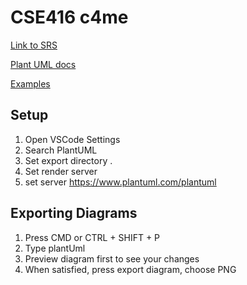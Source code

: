 # CSE416 c4me

[Link to SRS](http://google.com)

[Plant UML docs](https://plantuml-documentation.readthedocs.io/en/latest/diagrams/usecase.html)

[Examples](https://real-world-plantuml.com/?type=usecase)

## Setup
1. Open VSCode Settings
2. Search PlantUML
3. Set export directory .
4. Set render server
5. set server https://www.plantuml.com/plantuml

## Exporting Diagrams
1. Press CMD or CTRL + SHIFT + P
2. Type plantUml
3. Preview diagram first to see your changes
4. When satisfied, press export diagram, choose PNG